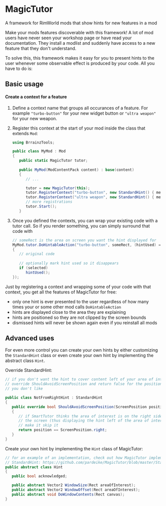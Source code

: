 # MagicTutor
A framework for RimWorld mods that show hints for new features in a mod

Make your mods features discoverable with this framework! A lot of mod users have 
never seen your workshop page or have read your documentation. They install a modlist 
and suddenly have access to a new feature that they don't understand.

To solve this, this framework makes it easy for you to present hints to the user 
whenever some observable effect is produced by your code. All you have to do is:

## Basic usage

#### Create a context for a feature
1) Define a context name that groups all occurances of a feature. For example 
   `"turbo-button"` for your new widget button or `"ultra weapon"` for your new weapon.

2) Register this context at the start of your mod inside the class that extends `Mod`:
   ```cs
   using BrrainzTools;
   
   public class MyMod : Mod
   {
      public static MagicTutor tutor;
      
      public MyMod(ModContentPack content) : base(content)
      {
         // ...

         tutor = new MagicTutor(this);
         tutor.RegisterContext("turbo-button", new StandardHint() { message = "...hint text here..." });
         tutor.RegisterContext("ultra weapon", new StandardHint() { message = "...hint text here..." });
         // more registrations
         tutor.Start();
      }
   ```

3) Once you defined the contexts, you can wrap your existing code with a tutor call. 
   So if you render something, you can simply surround that code with
   ```cs
   // someRect is the area on screen you want the hint displayed for
   MyMod.tutor.DoHintableAction("turbo-button", someRect, (hintUsed) =>
   {
      // original code
      
      // optionally mark hint used so it disappears
      if (selected)
         hintUsed();
   });
   ```

Just by registering a context and wrapping some of your code with that context, you get 
all the features of MagicTutor for free:
- only one hint is ever presented to the user regardless of how many times your or some 
  other mod calls `DoHintableAction`
- hints are displayed close to the area they are explaining
- hints are positioned so they are not clipped by the screen bounds
- dismissed hints will never be shown again even if you reinstall all mods

## Advanced uses

For even more control you can create your own hints by either customizing the `StandardHint`
class or even create your own hint by implementing the abstract class `Hint`.

Override StandardHint:

```cs
// if you don't want the hint to cover content left of your area of interest
// override ShouldAvoidScreenPosition and return false for the positions that
// you don't like

public class NotFromRightHint : StandardHint
{
   public override bool ShouldAvoidScreenPosition(ScreenPosition position)
   {
      // if SmartTutor thinks the area of interest is on the right side of
      // the screen (thus displaying the hint left of the area of interest)
      // make it skip it
      return position == ScreenPosition.right;
   }
}
```

Create your own hint by implementing the `Hint` class of MagicTutor:

```cs
// for an example of an implementation, check out how MagicTutor implements
// StandardHint: https://github.com/pardeike/MagicTutor/blob/master/StandardHint.cs
public abstract class Hint
{
   public bool acknowledged;

   public abstract Vector2 WindowSize(Rect areaOfInterest);
   public abstract Vector2 WindowOffset(Rect areaOfInterest);
   public abstract void DoWindowContents(Rect canvas);
}
```
